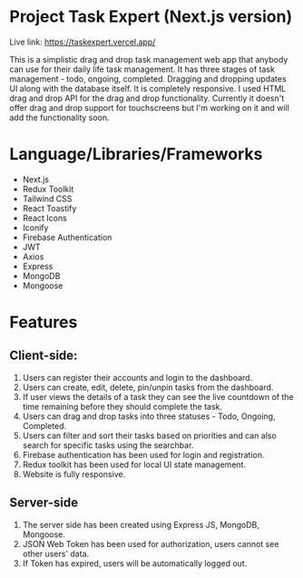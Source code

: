 # Project Task Expert (Next.js version)

Live link: https://taskexpert.vercel.app/

This is a simplistic drag and drop task management web app that anybody can use for their daily life task management. It has three stages of task management - todo, ongoing, completed. Dragging and dropping updates UI along with the database itself. It is completely responsive. I used HTML drag and drop API for the drag and drop functionality. Currently it doesn't offer drag and drop support for touchscreens but I'm working on it and will add the functionality soon.

# Language/Libraries/Frameworks

-  Next.js
-  Redux Toolkit
-  Tailwind CSS
-  React Toastify
-  React Icons
-  Iconify
-  Firebase Authentication
-  JWT
-  Axios
-  Express
-  MongoDB
-  Mongoose

# Features

## Client-side:

1. Users can register their accounts and login to the dashboard.
2. Users can create, edit, delete, pin/unpin tasks from the dashboard.
3. If user views the details of a task they can see the live countdown of the time remaining before they should complete the task.
4. Users can drag and drop tasks into three statuses - Todo, Ongoing, Completed.
5. Users can filter and sort their tasks based on priorities and can also search for specific tasks using the searchbar.
6. Firebase authentication has been used for login and registration.
7. Redux toolkit has been used for local UI state management.
8. Website is fully responsive.

## Server-side

1. The server side has been created using Express JS, MongoDB, Mongoose.
2. JSON Web Token has been used for authorization, users cannot see other users' data.
3. If Token has expired, users will be automatically logged out.
